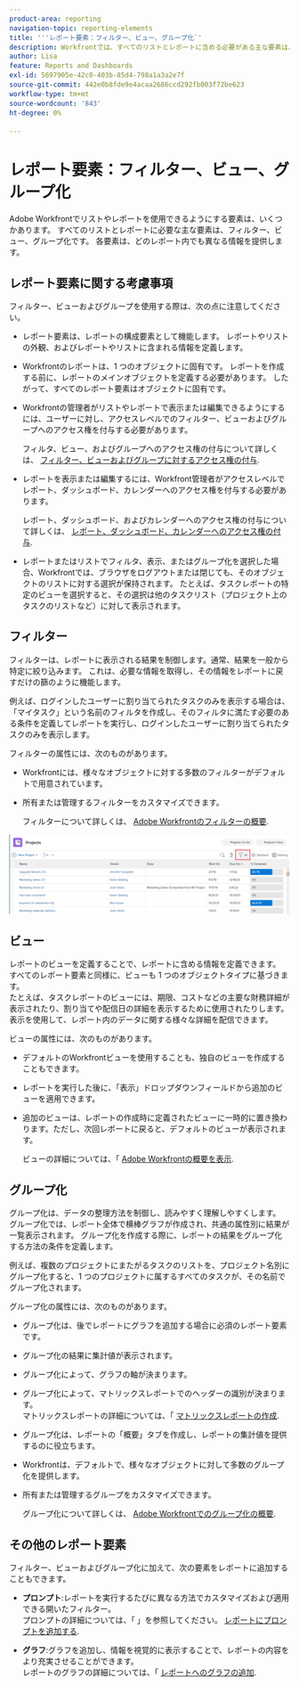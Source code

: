 ```yaml
---
product-area: reporting
navigation-topic: reporting-elements
title: '''レポート要素：フィルター、ビュー、グループ化`'
description: Workfrontでは、すべてのリストとレポートに含める必要がある主な要素は、フィルター、ビューおよびグループです。 各要素は、どのレポート内でも異なる情報を提供します。
author: Lisa
feature: Reports and Dashboards
exl-id: 5697905e-42c0-403b-85d4-798a1a3a2e7f
source-git-commit: 442e0b8fde9e4acaa2686ccd292fb003f72be623
workflow-type: tm+mt
source-wordcount: '843'
ht-degree: 0%

---
```


# レポート要素：フィルター、ビュー、グループ化

<!--
<div style="color: #ff1493;" data-mc-conditions="QuicksilverOrClassic.Draft mode">
<p>AL: Add information here about all the different kinds of FVGs: in reports, in lists, beta, etc // OR: this article should be a high-level overview of reporting elements. Then, each type of element should have:</p>
<p>- overview for Filters</p>
<p>- create a filter</p>
<p>- share a filter</p>
<p>ALL in Reporting elements but the Shared ones should be linked to Basics> Sharing; some of the articles in the Basics> Navigation> Use lists might beed to link here as well</p>
</div>
-->

Adobe Workfrontでリストやレポートを使用できるようにする要素は、いくつかあります。 すべてのリストとレポートに必要な主な要素は、フィルター、ビュー、グループ化です。 各要素は、どのレポート内でも異なる情報を提供します。

## レポート要素に関する考慮事項

フィルター、ビューおよびグループを使用する際は、次の点に注意してください。

* レポート要素は、レポートの構成要素として機能します。 レポートやリストの外観、およびレポートやリストに含まれる情報を定義します。
* Workfrontのレポートは、1 つのオブジェクトに固有です。 レポートを作成する前に、レポートのメインオブジェクトを定義する必要があります。 したがって、すべてのレポート要素はオブジェクトに固有です。
* Workfrontの管理者がリストやレポートで表示または編集できるようにするには、ユーザーに対し、アクセスレベルでのフィルター、ビューおよびグループへのアクセス権を付与する必要があります。

   フィルタ、ビュー、およびグループへのアクセス権の付与について詳しくは、 [フィルター、ビューおよびグループに対するアクセス権の付与](../../../administration-and-setup/add-users/configure-and-grant-access/grant-access-fvg.md).

* レポートを表示または編集するには、Workfront管理者がアクセスレベルでレポート、ダッシュボード、カレンダーへのアクセス権を付与する必要があります。

   レポート、ダッシュボード、およびカレンダーへのアクセス権の付与について詳しくは、 [レポート、ダッシュボード、カレンダーへのアクセス権の付与](../../../administration-and-setup/add-users/configure-and-grant-access/grant-access-reports-dashboards-calendars.md).

* レポートまたはリストでフィルタ、表示、またはグループ化を選択した場合、Workfrontでは、ブラウザをログアウトまたは閉じても、そのオブジェクトのリストに対する選択が保持されます。 たとえば、タスクレポートの特定のビューを選択すると、その選択は他のタスクリスト（プロジェクト上のタスクのリストなど）に対して表示されます。

## フィルター

フィルターは、レポートに表示される結果を制御します。通常、結果を一般から特定に絞り込みます。 これは、必要な情報を取得し、その情報をレポートに戻すだけの篩のように機能します。

例えば、ログインしたユーザーに割り当てられたタスクのみを表示する場合は、「マイタスク」という名前のフィルタを作成し、そのフィルタに満たす必要のある条件を定義してレポートを実行し、ログインしたユーザーに割り当てられたタスクのみを表示します。

フィルターの属性には、次のものがあります。

* Workfrontには、様々なオブジェクトに対する多数のフィルターがデフォルトで用意されています。
* 所有または管理するフィルターをカスタマイズできます。

   フィルターについて詳しくは、 [Adobe Workfrontのフィルターの概要](../../../reports-and-dashboards/reports/reporting-elements/filters-overview.md).

![フィルターアイコン](assets/projects-list-with-filter-drop-down-highlighted-nwe.png)

## ビュー

レポートのビューを定義することで、レポートに含める情報を定義できます。 すべてのレポート要素と同様に、ビューも 1 つのオブジェクトタイプに基づきます。\
たとえば、タスクレポートのビューには、期限、コストなどの主要な財務詳細が表示されたり、割り当てや配信日の詳細を表示するために使用されたりします。 表示を使用して、レポート内のデータに関する様々な詳細を配信できます。

ビューの属性には、次のものがあります。

* デフォルトのWorkfrontビューを使用することも、独自のビューを作成することもできます。
* レポートを実行した後に、「表示」ドロップダウンフィールドから追加のビューを適用できます。
* 追加のビューは、レポートの作成時に定義されたビューに一時的に置き換わります。ただし、次回レポートに戻ると、デフォルトのビューが表示されます。

   ビューの詳細については、「 [Adobe Workfrontの概要を表示](../../../reports-and-dashboards/reports/reporting-elements/views-overview.md).

## グループ化

グループ化は、データの整理方法を制御し、読みやすく理解しやすくします。 グループ化では、レポート全体で横棒グラフが作成され、共通の属性別に結果が一覧表示されます。 グループ化を作成する際に、レポートの結果をグループ化する方法の条件を定義します。

例えば、複数のプロジェクトにまたがるタスクのリストを、プロジェクト名別にグループ化すると、1 つのプロジェクトに属するすべてのタスクが、その名前でグループ化されます。

グループ化の属性には、次のものがあります。

* グループ化は、後でレポートにグラフを追加する場合に必須のレポート要素です。
* グループ化の結果に集計値が表示されま&#x200B;す。
* グループ化によって、グラフの軸が決まります。
* グループ化によって、マトリックスレポートでのヘッダーの識別が決まります。\
   マトリックスレポートの詳細については、「 [マトリックスレポートの作成](../../../reports-and-dashboards/reports/creating-and-managing-reports/create-matrix-report.md).

* グループ化は、レポートの「概要」タブを作成し、レポートの集計値を提供するのに役立ちます。
* Workfrontは、デフォルトで、様々なオブジェクトに対して多数のグループ化を提供します。
* 所有または管理するグループをカスタマイズできます。

   グループ化について詳しくは、 [Adobe Workfrontでのグループ化の概要](../../../reports-and-dashboards/reports/reporting-elements/groupings-overview.md).

## その他のレポート要素

フィルター、ビューおよびグループ化に加えて、次の要素をレポートに追加することもできます。

* **プロンプト**:レポートを実行するたびに異なる方法でカスタマイズおよび適用できる開いたフィルター。\
   プロンプトの詳細については、「 」を参照してください。 [レポートにプロンプトを追加する](../../../reports-and-dashboards/reports/creating-and-managing-reports/add-prompt-report.md).

* **グラフ**:グラフを追加し、情報を視覚的に表示することで、レポートの内容をより充実させることができます。\
   レポートのグラフの詳細については、「 [レポートへのグラフの追加](../../../reports-and-dashboards/reports/creating-and-managing-reports/add-chart-report.md).
